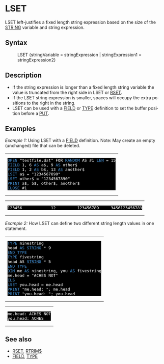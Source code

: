 <style>pre.codeide, pre.outputfixed, .outputcrt0 { background-color: #000 !important; color: #FFF !important; }</style><!DOCTYPE html>
<html class="client-nojs" dir="ltr" lang="en">
<head>
<title>LSET - QB64 Phoenix Edition Wiki</title>
</head>
<body class="mediawiki ltr sitedir-ltr mw-hide-empty-elt ns-0 ns-subject page-LSET rootpage-LSET skin-vector action-view skin-vector-legacy vector-feature-language-in-header-enabled vector-feature-language-in-main-page-header-disabled vector-feature-language-alert-in-sidebar-disabled vector-feature-sticky-header-disabled vector-feature-sticky-header-edit-disabled vector-feature-table-of-contents-disabled vector-feature-visual-enhancement-next-disabled">
<div class="mw-body" id="content" role="main">
<a id="top"></a>
<h1 class="firstHeading mw-first-heading" id="firstHeading"><span class="mw-page-title-main">LSET</span></h1>
<div class="vector-body" id="bodyContent">
<div class="mw-body-content mw-content-ltr" dir="ltr" id="mw-content-text" lang="en"><div class="mw-parser-output"><p><a class="mw-selflink selflink">LSET</a> left-justifies a fixed length string expression based on the size of the <a href="STRING" title="STRING">STRING</a> variable and string expression.
</p>
<h2><span class="mw-headline" id="Syntax">Syntax</span></h2>
<dl><dd><a class="mw-selflink selflink">LSET</a> {stringVariable = stringExpression | stringExpression1 = stringExpression2}</dd></dl>
<p>
</p>
<h2><span class="mw-headline" id="Description">Description</span></h2>
<ul><li>If the string expression is longer than a fixed length string variable the value is truncated from the right side in LSET or <a href="RSET" title="RSET">RSET</a>.</li>
<li>If the LSET string expression is smaller, spaces will occupy the extra positions to the right in the string.</li>
<li>LSET can be used with a <a href="FIELD" title="FIELD">FIELD</a> or <a href="TYPE" title="TYPE">TYPE</a> definition to set the buffer position before a <a href="PUT" title="PUT">PUT</a>.</li></ul>
<p>
</p>
<h2><span class="mw-headline" id="Examples">Examples</span></h2>
<p><i>Example 1:</i> Using LSET with a <a href="FIELD" title="FIELD">FIELD</a> definition. Note: May create an empty (unchanged) file that can be deleted.
</p>
<table cellpadding="15px" width="100%">
<tbody><tr>
<td><pre class="codeide"><a href="OPEN" title="OPEN"><span style="color:#4593D8;">OPEN</span></a> "testfile.dat" FOR <a href="RANDOM" title="RANDOM"><span style="color:#4593D8;">RANDOM</span></a> AS #1 <a href="LEN" title="LEN"><span style="color:#4593D8;">LEN</span></a> = 15
<a href="FIELD" title="FIELD"><span style="color:#4593D8;">FIELD</span></a> 1, 6 <a href="AS" title="AS"><span style="color:#4593D8;">AS</span></a> a$, 9 <a href="AS" title="AS"><span style="color:#4593D8;">AS</span></a> other$
<a href="FIELD" title="FIELD"><span style="color:#4593D8;">FIELD</span></a> 1, 2 <a href="AS" title="AS"><span style="color:#4593D8;">AS</span></a> b$, 13 <a href="AS" title="AS"><span style="color:#4593D8;">AS</span></a> another$
<a class="mw-selflink selflink"><span style="color:#4593D8;">LSET</span></a> a$ = "1234567890"
<a class="mw-selflink selflink"><span style="color:#4593D8;">LSET</span></a> other$ = "1234567890"
<a href="PRINT" title="PRINT"><span style="color:#4593D8;">PRINT</span></a> a$, b$, other$, another$
<a href="CLOSE" title="CLOSE"><span style="color:#4593D8;">CLOSE</span></a> #1
</pre>
</td></tr></tbody></table>
<table cellpadding="15px" width="100%">
<tbody><tr>
<td><pre class="outputcrt0">123456            12         123456789     3456123456789
</pre>
</td></tr></tbody></table>
<p>
<i>Example 2:</i> How LSET can define two different string length values in one statement.
</p>
<table cellpadding="15px" width="100%">
<tbody><tr>
<td><pre class="codeide">
<a href="TYPE" title="TYPE"><span style="color:#4593D8;">TYPE</span></a> ninestring
head <a href="AS" title="AS"><span style="color:#4593D8;">AS</span></a> <a href="STRING" title="STRING"><span style="color:#4593D8;">STRING</span></a> * 9
<a class="mw-redirect" href="END_TYPE" title="END TYPE"><span style="color:#4593D8;">END TYPE</span></a>
<a href="TYPE" title="TYPE"><span style="color:#4593D8;">TYPE</span></a> fivestring
head AS <a href="STRING" title="STRING"><span style="color:#4593D8;">STRING</span></a> * 5
<a class="mw-redirect" href="END_TYPE" title="END TYPE"><span style="color:#4593D8;">END TYPE</span></a>
<a href="DIM" title="DIM"><span style="color:#4593D8;">DIM</span></a> me <a href="AS" title="AS"><span style="color:#4593D8;">AS</span></a> ninestring, you <a href="AS" title="AS"><span style="color:#4593D8;">AS</span></a> fivestring
me.head = "ACHES NOT"
<a href="CLS" title="CLS"><span style="color:#4593D8;">CLS</span></a>
<a class="mw-selflink selflink"><span style="color:#4593D8;">LSET</span></a> you.head = me.head
<a href="PRINT" title="PRINT"><span style="color:#4593D8;">PRINT</span></a> "me.head: "; me.head
<a href="PRINT" title="PRINT"><span style="color:#4593D8;">PRINT</span></a> "you.head: "; you.head
</pre>
</td></tr></tbody></table>
<table cellpadding="15px" width="100%">
<tbody><tr>
<td><pre class="outputcrt0">me.head: ACHES NOT
you.head: ACHES
</pre>
</td></tr></tbody></table>
<p>
</p>
<h2><span class="mw-headline" id="See_also">See also</span></h2>
<ul><li><a href="RSET" title="RSET">RSET</a>, <a href="RTRIM$" title="RTRIM$">RTRIM$</a></li>
<li><a href="FIELD" title="FIELD">FIELD</a>, <a href="TYPE" title="TYPE">TYPE</a></li></ul>
<p>
</p>
<!-- 
NewPP limit report
Cached time: 20240715061339
Cache expiry: 86400
Reduced expiry: false
Complications: [show‐toc]
CPU time usage: 0.023 seconds
Real time usage: 0.029 seconds
Preprocessor visited node count: 220/1000000
Post‐expand include size: 2189/2097152 bytes
Template argument size: 222/2097152 bytes
Highest expansion depth: 3/100
Expensive parser function count: 0/100
Unstrip recursion depth: 0/20
Unstrip post‐expand size: 0/5000000 bytes
-->
<!--
Transclusion expansion time report (%,ms,calls,template)
100.00%   16.809      1 -total
 13.62%    2.290     27 Template:Cl
 10.29%    1.730      1 Template:PageSyntax
  8.61%    1.448      2 Template:CodeStart
  8.52%    1.433      1 Template:PageSeeAlso
  8.41%    1.413      1 Template:PageDescription
  8.32%    1.398      1 Template:PageExamples
  8.07%    1.357      1 Template:PageNavigation
  7.66%    1.288      2 Template:OutputStart
  7.62%    1.281      2 Template:OutputEnd
-->
<!-- Saved in parser cache with key qb64pnix_mw19894-mwmb_:pcache:idhash:556-0!canonical and timestamp 20240715061339 and revision id 6084.
 -->
</div>
</div>
</div>
</div>
</body>
</html>